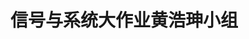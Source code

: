 # 信号与系统大作业黄浩珅小组
<html>
<head>
<meta charset="utf-8">
<title>宿舍异常进入识别监控<title>
</head>
<body>

<a href="https://github.com/hhaos0725/hhaos0725.github.io">小组的个人主页</a>
<h1>一、选题背景</h1>
<h2>1.分工明细</h2>
<h2>2.实现步骤</h2>
<h2>3.收集材料</h2>
<h1>二、文献查找</h1>
<h2>1.opencv原理学习</h2>
<h2>2.pyqt5学习。</h2>
<h2>3.网页设计学习</h2>
<img src="/vscode/0.jpg" width="100" height="80">
<h1>三、实现步骤</h1>
<h2>图像处理</h2>
<h2>GUI设计</h2>
<h2>页面设计</h2>
</body>
</html>

